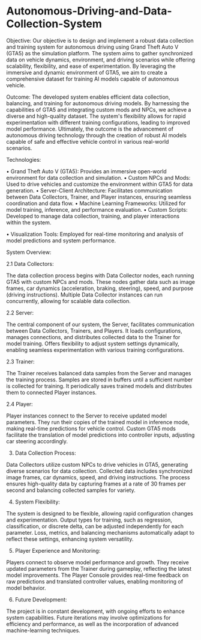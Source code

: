 # Autonomous-Driving-and-Data-Collection-System

Objective:
Our objective is to design and implement a robust data collection and training system for autonomous driving using Grand Theft Auto V (GTA5) as the simulation platform. The system aims to gather synchronized data on vehicle dynamics, environment, and driving scenarios while offering scalability, flexibility, and ease of experimentation. By leveraging the immersive and dynamic environment of GTA5, we aim to create a comprehensive dataset for training AI models capable of autonomous vehicle.

Outcome:
The developed system enables efficient data collection, balancing, and training for autonomous driving models. By harnessing the capabilities of GTA5 and integrating custom mods and NPCs, we achieve a diverse and high-quality dataset. The system's flexibility allows for rapid experimentation with different training configurations, leading to improved model performance. Ultimately, the outcome is the advancement of autonomous driving technology through the creation of robust AI models capable of safe and effective vehicle control in various real-world scenarios.

Technologies:

•	Grand Theft Auto V (GTA5): Provides an immersive open-world environment for data collection and simulation.
•	Custom NPCs and Mods: Used to drive vehicles and customize the environment within GTA5 for data generation.
•	Server-Client Architecture: Facilitates communication between Data Collectors, Trainer, and Player instances, ensuring seamless coordination and data flow.
•	Machine Learning Frameworks: Utilized for model training, inference, and performance evaluation.
•	Custom Scripts: Developed to manage data collection, training, and player interactions within the system.
 


•	Visualization Tools: Employed for real-time monitoring and analysis of model predictions and system performance.



System Overview: 


2.1 Data Collectors:

The data collection process begins with Data Collector nodes, each running GTA5 with custom NPCs and mods. These nodes gather data such as image frames, car dynamics (acceleration, braking, steering), speed, and purpose (driving instructions). Multiple Data Collector instances can run concurrently, allowing for scalable data collection.

2.2 Server:

The central component of our system, the Server, facilitates communication between Data Collectors, Trainers, and Players. It loads configurations, manages connections, and distributes collected data to the Trainer for model training. Offers flexibility to adjust system settings dynamically, enabling seamless experimentation with various training configurations.

2.3 Trainer:

The Trainer receives balanced data samples from the Server and manages the training process.
Samples are stored in buffers until a sufficient number is collected for training. It periodically saves trained models and distributes them to connected Player instances.

2.4 Player:

Player instances connect to the Server to receive updated model parameters. They run their copies of the trained model in inference mode, making real-time predictions for vehicle control. Custom GTA5 mods facilitate the translation of model predictions into controller inputs, adjusting car steering accordingly.

3. Data Collection Process:

Data Collectors utilize custom NPCs to drive vehicles in GTA5, generating diverse scenarios for data collection. Collected data includes synchronized image frames, car dynamics, speed, and driving instructions. The process ensures high-quality data by capturing frames at a rate of 30 frames per second and balancing collected samples for variety.


4. System Flexibility:

The system is designed to be flexible, allowing rapid configuration changes and experimentation.
Output types for training, such as regression, classification, or discrete delta, can be adjusted independently for each parameter. Loss, metrics, and balancing mechanisms automatically adapt to reflect these settings, enhancing system versatility.

5. Player Experience and Monitoring:

Players connect to observe model performance and growth.
They receive updated parameters from the Trainer during gameplay, reflecting the latest model improvements. The Player Console provides real-time feedback on raw predictions and translated controller values, enabling monitoring of model behavior.

6. Future Development:

The project is in constant development, with ongoing efforts to enhance system capabilities.
Future iterations may involve optimizations for efficiency and performance, as well as the incorporation of advanced machine-learning techniques.


